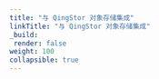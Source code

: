 ```yaml
---
title: "与 QingStor 对象存储集成"
linkTitle: "与 QingStor 对象存储集成"
_build:
 render: false 
weight: 100
collapsible: true
---
```

